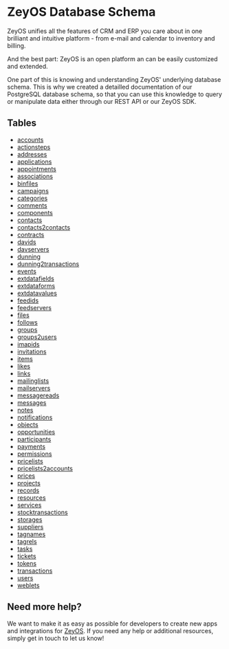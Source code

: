 ZeyOS Database Schema
=====================

ZeyOS unifies all the features of CRM and ERP you care about in one brilliant and intuitive
platform - from e-mail and calendar to inventory and billing.

And the best part: ZeyOS is an open platform an can be easily customized and extended.

One part of this is knowing and understanding ZeyOS' underlying database schema. This is why
we created a detailled documentation of our PostgreSQL database schema, so that you
can use this knowledge to query or manipulate data either through our REST API or
our ZeyOS SDK.


Tables
------

* [accounts](http://schema.zeyos.com/tables/accounts.html)
* [actionsteps](http://schema.zeyos.com/tables/actionsteps.html)
* [addresses](http://schema.zeyos.com/tables/addresses.html)
* [applications](http://schema.zeyos.com/tables/applications.html)
* [appointments](http://schema.zeyos.com/tables/appointments.html)
* [associations](http://schema.zeyos.com/tables/associations.html)
* [binfiles](http://schema.zeyos.com/tables/binfiles.html)
* [campaigns](http://schema.zeyos.com/tables/campaigns.html)
* [categories](http://schema.zeyos.com/tables/categories.html)
* [comments](http://schema.zeyos.com/tables/comments.html)
* [components](http://schema.zeyos.com/tables/components.html)
* [contacts](http://schema.zeyos.com/tables/contacts.html)
* [contacts2contacts](http://schema.zeyos.com/tables/contacts2contacts.html)
* [contracts](http://schema.zeyos.com/tables/contracts.html)
* [davids](http://schema.zeyos.com/tables/davids.html)
* [davservers](http://schema.zeyos.com/tables/davservers.html)
* [dunning](http://schema.zeyos.com/tables/dunning.html)
* [dunning2transactions](http://schema.zeyos.com/tables/dunning2transactions.html)
* [events](http://schema.zeyos.com/tables/events.html)
* [extdatafields](http://schema.zeyos.com/tables/extdatafields.html)
* [extdataforms](http://schema.zeyos.com/tables/extdataforms.html)
* [extdatavalues](http://schema.zeyos.com/tables/extdatavalues.html)
* [feedids](http://schema.zeyos.com/tables/feedids.html)
* [feedservers](http://schema.zeyos.com/tables/feedservers.html)
* [files](http://schema.zeyos.com/tables/files.html)
* [follows](http://schema.zeyos.com/tables/follows.html)
* [groups](http://schema.zeyos.com/tables/groups.html)
* [groups2users](http://schema.zeyos.com/tables/groups2users.html)
* [imapids](http://schema.zeyos.com/tables/imapids.html)
* [invitations](http://schema.zeyos.com/tables/invitations.html)
* [items](http://schema.zeyos.com/tables/items.html)
* [likes](http://schema.zeyos.com/tables/likes.html)
* [links](http://schema.zeyos.com/tables/links.html)
* [mailinglists](http://schema.zeyos.com/tables/mailinglists.html)
* [mailservers](http://schema.zeyos.com/tables/mailservers.html)
* [messagereads](http://schema.zeyos.com/tables/messagereads.html)
* [messages](http://schema.zeyos.com/tables/messages.html)
* [notes](http://schema.zeyos.com/tables/notes.html)
* [notifications](http://schema.zeyos.com/tables/notifications.html)
* [objects](http://schema.zeyos.com/tables/objects.html)
* [opportunities](http://schema.zeyos.com/tables/opportunities.html)
* [participants](http://schema.zeyos.com/tables/participants.html)
* [payments](http://schema.zeyos.com/tables/payments.html)
* [permissions](http://schema.zeyos.com/tables/permissions.html)
* [pricelists](http://schema.zeyos.com/tables/pricelists.html)
* [pricelists2accounts](http://schema.zeyos.com/tables/pricelists2accounts.html)
* [prices](http://schema.zeyos.com/tables/prices.html)
* [projects](http://schema.zeyos.com/tables/projects.html)
* [records](http://schema.zeyos.com/tables/records.html)
* [resources](http://schema.zeyos.com/tables/resources.html)
* [services](http://schema.zeyos.com/tables/services.html)
* [stocktransactions](http://schema.zeyos.com/tables/stocktransactions.html)
* [storages](http://schema.zeyos.com/tables/storages.html)
* [suppliers](http://schema.zeyos.com/tables/suppliers.html)
* [tagnames](http://schema.zeyos.com/tables/tagnames.html)
* [tagrels](http://schema.zeyos.com/tables/tagrels.html)
* [tasks](http://schema.zeyos.com/tables/tasks.html)
* [tickets](http://schema.zeyos.com/tables/tickets.html)
* [tokens](http://schema.zeyos.com/tables/tokens.html)
* [transactions](http://schema.zeyos.com/tables/transactions.html)
* [users](http://schema.zeyos.com/tables/users.html)
* [weblets](http://schema.zeyos.com/tables/weblets.html)


Need more help?
---------------

We want to make it as easy as possible for developers to create new apps and
integrations for [ZeyOS](https://www.zeyos.com). If you need any help or
additional resources, simply get in touch to let us know!

